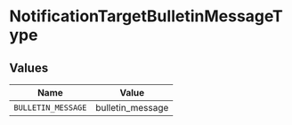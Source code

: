 # NotificationTargetBulletinMessageType


## Values

| Name               | Value              |
| ------------------ | ------------------ |
| `BULLETIN_MESSAGE` | bulletin_message   |
